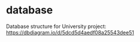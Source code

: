 # database
Database structure for University project:
https://dbdiagram.io/d/5dcd5d4aedf08a25543dee51
